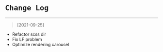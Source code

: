 # ```Change Log```

---

> [2021-09-25]
- Refactor scss dir
- Fix LF problem
- Optimize rendering carousel
